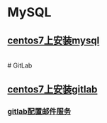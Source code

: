 # MySQL
## [centos7上安装mysql](https://github.com/chengpeng2015/mysql/wiki/centos7%E4%B8%8A%E5%AE%89%E8%A3%85mysql)
<br>
# GitLab

## [centos7上安装gitlab](https://github.com/chengpeng2015/Jenkins-case/wiki/centos7%E4%B8%8A%E5%AE%89%E8%A3%85gitlab)
### [gitlab配置邮件服务](https://github.com/chengpeng2015/Jenkins-case/wiki/gitlab%E9%85%8D%E7%BD%AE%E9%82%AE%E4%BB%B6%E6%9C%8D%E5%8A%A1)
